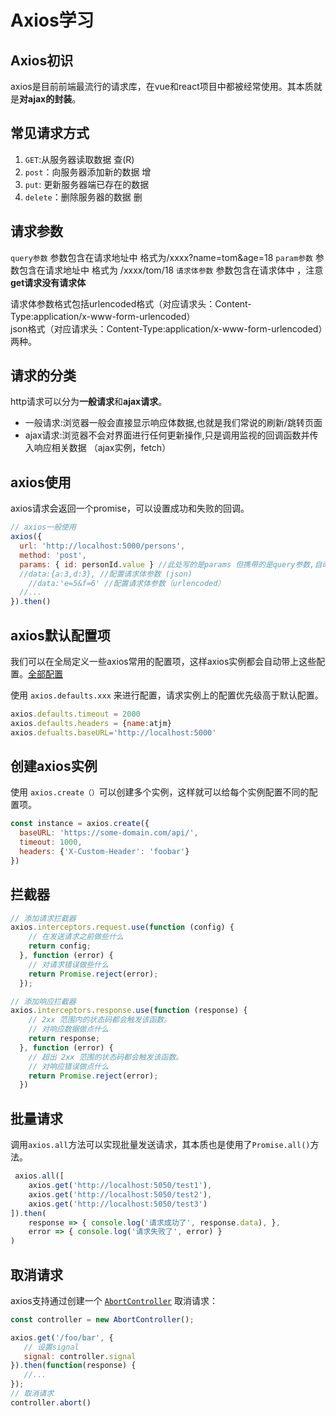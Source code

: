 # Axios学习

## Axios初识

axios是目前前端最流行的请求库，在vue和react项目中都被经常使用。其本质就是**对ajax的封装**。



## 常见请求方式

1. `GET`:从服务器读取数据 查(R)
2. `post`：向服务器添加新的数据 增
3. `put`: 更新服务器端已存在的数据 
4. `delete`：删除服务器的数据 删



## 请求参数

`query参数` 参数包含在请求地址中 格式为/xxxx?name=tom&age=18
`param参数` 参数包含在请求地址中 格式为 /xxxx/tom/18
`请求体参数` 参数包含在请求体中 ，注意**get请求没有请求体**

请求体参数格式包括urlencoded格式（对应请求头：Content-Type:application/x-www-form-urlencoded）  
json格式（对应请求头：Content-Type:application/x-www-form-urlencoded）两种。



## 请求的分类

http请求可以分为**一般请求**和**ajax请求**。

- 一般请求:浏览器一般会直接显示响应体数据,也就是我们常说的刷新/跳转页面
- ajax请求:浏览器不会对界面进行任何更新操作,只是调用监视的回调函数并传入响应相关数据 （ajax实例，fetch）



## axios使用

axios请求会返回一个promise，可以设置成功和失败的回调。

```js
// axios一般使用
axios({
  url: 'http://localhost:5000/persons',
  method: 'post',
  params: { id: personId.value } //此处写的是params 但携带的是query参数,自动拼接到路径上
  //data:{a:3,d:3}, //配置请求体参数 (json)
	//data:'e=5&f=6' //配置请求体参数（urlencoded）
  //...
}).then()
```



## axios默认配置项

我们可以在全局定义一些axios常用的配置项，这样axios实例都会自动带上这些配置。[全部配置](https://www.axios-http.cn/docs/req_config)

使用 `axios.defaults.xxx` 来进行配置，请求实例上的配置优先级高于默认配置。

```js
axios.defaults.timeout = 2000
axios.defaults.headers = {name:atjm}
axios.defualts.baseURL='http://localhost:5000'
```



## 创建axios实例

使用 `axios.create（）`可以创建多个实例，这样就可以给每个实例配置不同的配置项。

```js
const instance = axios.create({
  baseURL: 'https://some-domain.com/api/',
  timeout: 1000,
  headers: {'X-Custom-Header': 'foobar'}
})
```



## 拦截器

```js
// 添加请求拦截器
axios.interceptors.request.use(function (config) {
    // 在发送请求之前做些什么
    return config;
  }, function (error) {
    // 对请求错误做些什么
    return Promise.reject(error);
  });

// 添加响应拦截器
axios.interceptors.response.use(function (response) {
    // 2xx 范围内的状态码都会触发该函数。
    // 对响应数据做点什么
    return response;
  }, function (error) {
    // 超出 2xx 范围的状态码都会触发该函数。
    // 对响应错误做点什么
    return Promise.reject(error);
  })
```



## 批量请求

调用`axios.all`方法可以实现批量发送请求，其本质也是使用了`Promise.all()`方法。

```js
 axios.all([
    axios.get('http://localhost:5050/test1'),
    axios.get('http://localhost:5050/test2'),
    axios.get('http://localhost:5050/test3')
]).then(
    response => { console.log('请求成功了', response.data), },
    error => { console.log('请求失败了', error) }
)
```



## 取消请求

axios支持通过创建一个 [`AbortController`](https://developer.mozilla.org/en-US/docs/Web/API/AbortController) 取消请求：

```js
const controller = new AbortController();

axios.get('/foo/bar', {
   // 设置signal
   signal: controller.signal
}).then(function(response) {
   //...
});
// 取消请求
controller.abort()
```

